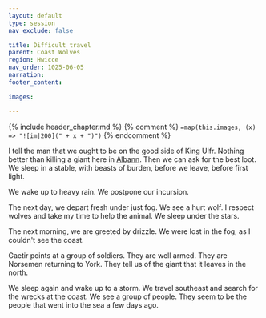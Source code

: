```yaml
---
layout: default
type: session
nav_exclude: false

title: Difficult travel
parent: Coast Wolves
region: Hwicce
nav_order: 1025-06-05
narration: 
footer_content: 

images:

---
```


{% include header_chapter.md %}
{% comment %}
`=map(this.images, (x) => "![im|200](" + x + ")")`
{% endcomment %}

I tell the man that we ought to be on the good side of King Ulfr.
Nothing better than killing a giant here in [Albann](../../gazetteer/Albann.md).
Then we can ask for the best loot.
We sleep in a stable, with beasts of burden, before we leave, before first light.

We wake up to heavy rain.
We postpone our incursion.

The next day, we depart fresh under just fog.
We see a hurt wolf.
I respect wolves and take my time to help the animal.
We sleep under the stars.

The next morning, we are greeted by drizzle.
We were lost in the fog, as I couldn't see the coast.

Gaetir points at a group of soldiers.
They are well armed.
They are Norsemen returning to York.
They tell us of the giant that it leaves in the north.

We sleep again and wake up to a storm.
We travel southeast and search for the wrecks at the coast.
We see a group of people.
They seem to be the people that went into the sea a few days ago.

